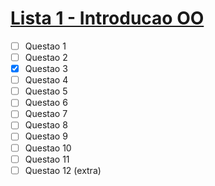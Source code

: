 # [Lista 1 - Introducao OO](https://goo.gl/DE0MrB)

- [ ] Questao 1
- [ ] Questao 2
- [x] Questao 3
- [ ] Questao 4
- [ ] Questao 5
- [ ] Questao 6
- [ ] Questao 7
- [ ] Questao 8
- [ ] Questao 9
- [ ] Questao 10
- [ ] Questao 11
- [ ] Questao 12 (extra)
